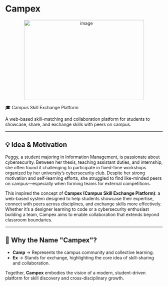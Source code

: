 # Campex

<p align="center">
  <img width="384" height="256" alt="image" src="https://github.com/user-attachments/assets/48bf8b3f-03b9-4f6f-acff-896c3c44c71d" />
</p>
🎓 Campus Skill Exchange Platform

A web-based skill-matching and collaboration platform for students to showcase, share, and exchange skills with peers on campus.

---

## 💡 Idea & Motivation
Peggy, a student majoring in Information Management, is passionate about cybersecurity. Between her thesis, teaching assistant duties, and internship, she often found it challenging to participate in fixed-time workshops organized by her university’s cybersecurity club. Despite her strong motivation and self-learning efforts, she struggled to find like-minded peers on campus—especially when forming teams for external competitions.

This inspired the concept of **Campex (Campus Skill Exchange Platform)**: a web-based system designed to help students showcase their expertise, connect with peers across disciplines, and exchange skills more effectively. Whether it’s a designer learning to code or a cybersecurity enthusiast building a team, Campex aims to enable collaboration that extends beyond classroom boundaries.

---

## 📝 Why the Name "Campex"?
- **Camp** → Represents the campus community and collective learning.  
- **Ex** → Stands for exchange, highlighting the core idea of skill-sharing and collaboration.  

Together, **Campex** embodies the vision of a modern, student-driven platform for skill discovery and cross-disciplinary growth.
